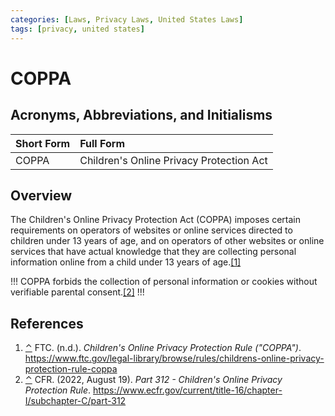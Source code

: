 ```yaml
---
categories: [Laws, Privacy Laws, United States Laws]
tags: [privacy, united states]
---
```


# COPPA

## Acronyms, Abbreviations, and Initialisms

Short Form | Full Form
:--- | :---
COPPA | Children's Online Privacy Protection Act

## Overview

<span id="rev1"></span>The Children's Online Privacy Protection Act (COPPA) imposes certain requirements on operators of websites or online services directed to children under 13 years of age, and on operators of other websites or online services that have actual knowledge that they are collecting personal information online from a child under 13 years of age.[[1]](#ref1)

!!!
<span id="rev1"></span>COPPA forbids the collection of personal information or cookies without verifiable parental consent.[[2]](#ref2)
!!!

## References

1. <span id="ref1"></span>[⌃](#rev1) FTC. (n.d.). *Children's Online Privacy Protection Rule ("COPPA")*. https://www.ftc.gov/legal-library/browse/rules/childrens-online-privacy-protection-rule-coppa
2. <span id="ref1"></span>[⌃](#rev2) CFR. (2022, August 19). *Part 312 - Children's Online Privacy Protection Rule*. https://www.ecfr.gov/current/title-16/chapter-I/subchapter-C/part-312